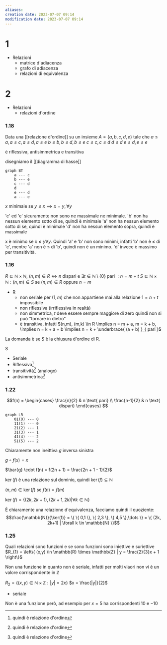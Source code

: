 ```yaml
---
aliases: 
creation date: 2023-07-07 09:14
modification date: 2023-07-07 09:14
---
```


# 1
- Relazioni
	- matrice d'adiacenza
	- grafo di adiacenza
	- relazioni di equivalenza

# 2
- Relazioni
	- relazioni d'ordine

### 1.18

Data una [[relazione d'ordine]] su un insieme $A = \{ a,b,c,d,e \}$ tale che
$a \leq a, a \leq c, a \leq d, a \leq e$
$b \leq b, b \leq d, b \leq e$
$c \leq c, c \leq d$
$d \leq d$
$e \leq d, e \leq e$

è riflessiva, antisimmetrica e transitiva

disegniamo il [[diagramma di hasse]]
```mermaid
graph BT
	a --- c
	b --- e
	c --- d
	d 
	e --- d
	a --- e
```

$x$ minimale se $y \leq x \implies x = y, \forall y$

'c' ed 'e' sicuramente non sono ne massimale ne minimale.
'b' non ha nessun elemento sotto di se, quindi è minimale
'a' non ha nessun elemento sotto di se, quindi è minimale
'd' non ha nessun elemento sopra, quindi è massimale

x è minimo se $x \leq y \forall y$.
Quindi 'a' e 'b' non sono minimi, infatti 'b' non è $\leq$ di 'c', mentre 'a' non è $\leq$ di 'b', quindi non è un minimo.
'd' invece è massimo per transitività. 

### 1.16
$R \subseteq \mathbb{N} \times \mathbb{N}$, $(n,m) \in R \iff n$ dispari e $\exists t \in \mathbb{N} \setminus \{ 0 \} \text{ pari } : n = m + t$
$S \subseteq \mathbb{N} \times \mathbb{N} : (n,m) \in S$ se $(n,m) \in R$ oppure $n = m$

- R
	- non seriale per $(1,m)$ che non appartiene mai alla relazione $1 = n + t$ impossibile
	- non riflessiva (irriflessiva in realtà)
	- non simmetrica, $t$ deve essere sempre maggiore di zero quindi non si può "tornare in dietro" 
	- è transitiva, infatti $(n,m), (m,k) \in R \implies n = m + a, m = k + b, \implies n = k + a + b \implies n = k + \underbrace{ (a + b) }_{ pari }$ 

La domanda è se $S$ è la chiusura d'ordine di R.

S
- Seriale
- Riflessiva[^1]
- transitività[^1] (analogo)
- antisimmetrica[^1]

[^1]: quindi è relazione d'ordine


### 1.22

$$f(n) = \begin{cases}
\frac{n}{2} & n \text{ pari} \\
\frac{n-1}{2}  & n \text{ dispari}
\end{cases} $$

```mermaid
graph LR
	01(0) --- 0
	11(1) --- 0
	21(2) --- 1
	31(3) --- 1
	41(4) --- 2
	51(5) --- 2
```
Chiaramente non ineittiva
$g$ inversa sinistra

$g \circ f(x) = x$

$\bar{g} \cdot f(n) = f(2n + 1) = \frac{2n + 1 - 1}{2}$

$\ker(f)$ è una relazione sul dominio, quindi $\ker(f) \subseteq \mathbb{N}$

$(n,m) \in  \ker(f)$ se $f(n) = f(m)$

$\ker(f) = \{(2k, 2k+1), (2k+1,2k) | \forall k \in \mathbb{N}\}$

È chiaramente una relazione d'equivalenza, facciamo quindi il quoziente:
$$\frac{\mathbb{N}}{\ker(f)} = \{ \{ 0,1 \}, \{ 2,3 \}, \{ 4,5 \},\dots \} = \{ (2k, 2k+1) | \forall k \in \mathbb{N} \}$$

### 1.25
Quali relazioni sono funzioni e se sono funzioni sono iniettive e suriettive
$R_{1} = \left\{  (x,y) \in \mathbb{R} \times \mathbb{Z} | y = \frac{2}{3}x + 1  \right\}$

Non una funzione in quanto non è seriale, infatti per molti vlaori non vi è un valore corrispondente in $\mathbb{Z}$

$R_{2} = \{ (x,y) \in \mathbb{N} \times \mathbb{Z} : |y| = 2x \}$
$x = \frac{|y|}{2}$
- seriale

Non è una funzione però, ad esempio per $x = 5$ ha corrispondenti $10$ e $-10$
